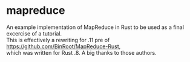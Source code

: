 mapreduce
=========

An example implementation of MapReduce in Rust to be used as a final excercise of a tutorial. <br>
This is effectively a rewriting for .11 pre of https://github.com/BinRoot/MapReduce-Rust, <br>
which was written for Rust .8. A big thanks to those authors. 

